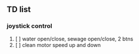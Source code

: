 TD list
----
### joystick control
1. [ ] water open/close, sewage open/close,  2 btns
2. [ ] clean motor speed up and down   